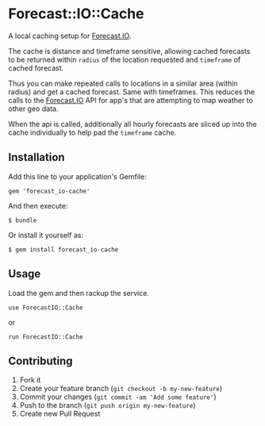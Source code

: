 # Forecast::IO::Cache

A local caching setup for [Forecast.IO](https://developer.forecast.io).

The cache is distance and timeframe sensitive, allowing cached forecasts to
be returned within `radius` of the location requested and `timeframe` of
cached forecast.

Thus you can make repeated calls to locations in a similar area (within
radius) and get a cached forecast. Same with timeframes. This reduces
the calls to the [Forecast.IO](https://developer.forecast.io) API for
app's that are attempting to map weather to other geo data.

When the api is called, additionally all hourly forecasts are sliced up
into the cache individually to help pad the `timeframe` cache.

## Installation

Add this line to your application's Gemfile:

    gem 'forecast_io-cache'

And then execute:

    $ bundle

Or install it yourself as:

    $ gem install forecast_io-cache

## Usage

Load the gem and then rackup the service.

    use ForecastIO::Cache

or

    run ForecastIO::Cache

## Contributing

1. Fork it
2. Create your feature branch (`git checkout -b my-new-feature`)
3. Commit your changes (`git commit -am 'Add some feature'`)
4. Push to the branch (`git push origin my-new-feature`)
5. Create new Pull Request
